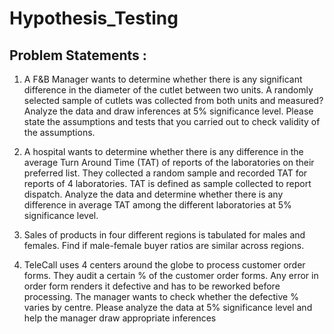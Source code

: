 # Hypothesis_Testing

## Problem Statements :

1) A F&B Manager wants to determine whether there is any significant difference in the diameter of the cutlet between two units. 
   A randomly selected sample of cutlets was collected from both units and measured? 
   Analyze the data and draw inferences at 5% significance level. 
   Please state the assumptions and tests that you carried out to check validity of the assumptions.

2) A hospital wants to determine whether there is any difference in the average Turn Around Time (TAT) of reports of the laboratories on their preferred list. 
   They collected a random sample and recorded TAT for reports of 4 laboratories. TAT is defined as sample collected to report dispatch.
   Analyze the data and determine whether there is any difference in average TAT among the different laboratories at 5% significance level.

3) Sales of products in four different regions is tabulated for males and females.
   Find if male-female buyer ratios are similar across regions.

4) TeleCall uses 4 centers around the globe to process customer order forms.
   They audit a certain %  of the customer order forms. Any error in order form renders it defective and has to be reworked before processing.
   The manager wants to check whether the defective %  varies by centre.
   Please analyze the data at 5% significance level and help the manager draw appropriate inferences


